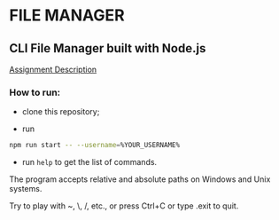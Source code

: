 # FILE MANAGER

## CLI File Manager built with Node.js

[Assignment Description](https://github.com/AlreadyBored/nodejs-assignments/blob/main/assignments/file-manager/assignment.md)

### How to run:

- clone this repository;

- run

```bash
npm run start -- --username=%YOUR_USERNAME%
```

- run `help` to get the list of commands.

The program accepts relative and absolute paths on Windows and Unix systems.

Try to play with ~, \\, /, etc., or press Ctrl+C or type .exit to quit.
